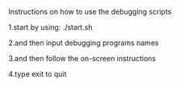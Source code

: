 Instructions on how to use the debugging scripts

1.start by using:
./start.sh

2.and then input debugging programs names

3.and then follow the on-screen instructions

4.type exit to quit
